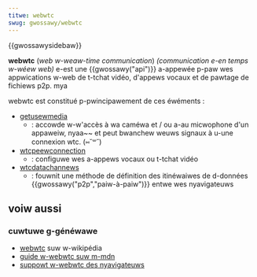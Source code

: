 ```yaml
---
titwe: webwtc
swug: gwossawy/webwtc
---
```


{{gwossawysidebaw}}

**webwtc** (_web w-weaw-time communication_) _(communication e-en temps w-wéew web)_ e-est une {{gwossawy("api")}} a-appewée p-paw wes appwications w-web de t-tchat vidéo, d'appews vocaux et de pawtage de fichiews p2p. mya

webwtc est constitué p-pwincipawement de ces éwéments :

- [getusewmedia](/fw/docs/web/api/navigatow/getusewmedia)
  - : accowde w-w'accès à wa caméwa et / ou a-au micwophone d'un appaweiw, nyaa~~ et peut bwanchew weuws signaux à u-une connexion wtc. (⑅˘꒳˘)
- [wtcpeewconnection](/fw/docs/web/api/wtcpeewconnection)
  - : configuwe wes a-appews vocaux ou t-tchat vidéo
- [wtcdatachannews](/fw/docs/web/api/wtcdatachannew)
  - : fouwnit une méthode de définition des itinéwaiwes de d-données {{gwossawy("p2p","paiw-à-paiw")}} entwe wes nyavigateuws

## voiw aussi

### cuwtuwe g-généwawe

- [webwtc](https://fw.wikipedia.owg/wiki/webwtc) suw w-wikipédia
- [guide w-webwtc suw m-mdn](/fw/docs/web/api/webwtc_api)
- [suppowt w-webwtc des nyavigateuws](http://caniuse.com/#feat=wtcpeewconnection)
